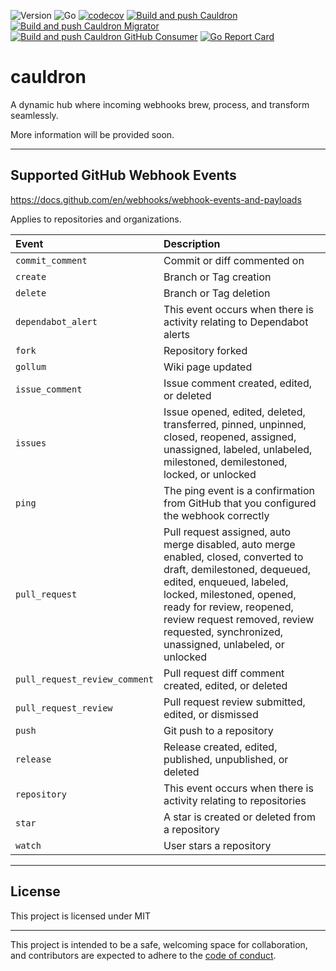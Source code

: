 ![Version](https://img.shields.io/badge/version-0.1.2-orange.svg)
![Go](https://img.shields.io/github/go-mod/go-version/devchain-network/cauldron)
[![codecov](https://codecov.io/github/devchain-network/cauldron/graph/badge.svg?token=LAUHZBW12F)](https://codecov.io/github/devchain-network/cauldron)
[![Build and push Cauldron](https://github.com/devchain-network/cauldron/actions/workflows/build-push-cauldron.yml/badge.svg)](https://github.com/devchain-network/cauldron/actions/workflows/build-push-cauldron.yml)
[![Build and push Cauldron Migrator](https://github.com/devchain-network/cauldron/actions/workflows/build-push-cauldron-migrator.yml/badge.svg)](https://github.com/devchain-network/cauldron/actions/workflows/build-push-cauldron-migrator.yml)
[![Build and push Cauldron GitHub Consumer](https://github.com/devchain-network/cauldron/actions/workflows/build-push-cauldron-github-comsumer.yml/badge.svg)](https://github.com/devchain-network/cauldron/actions/workflows/build-push-cauldron-github-comsumer.yml)
[![Go Report Card](https://goreportcard.com/badge/github.com/devchain-network/cauldron)](https://goreportcard.com/report/github.com/devchain-network/cauldron)


# cauldron

A dynamic hub where incoming webhooks brew, process, and transform seamlessly.

More information will be provided soon.

---

## Supported GitHub Webhook Events

https://docs.github.com/en/webhooks/webhook-events-and-payloads

Applies to repositories and organizations.

| Event | Description |
|:------|:-----|
| `commit_comment`              | Commit or diff commented on |
| `create`                      | Branch or Tag creation |
| `delete`                      | Branch or Tag deletion |
| `dependabot_alert`            | This event occurs when there is activity relating to Dependabot alerts |
| `fork`                        | Repository forked |
| `gollum`                      | Wiki page updated |
| `issue_comment`               | Issue comment created, edited, or deleted |
| `issues`                      | Issue opened, edited, deleted, transferred, pinned, unpinned, closed, reopened, assigned, unassigned, labeled, unlabeled, milestoned, demilestoned, locked, or unlocked |
| `ping`                        | The ping event is a confirmation from GitHub that you configured the webhook correctly |
| `pull_request`                | Pull request assigned, auto merge disabled, auto merge enabled, closed, converted to draft, demilestoned, dequeued, edited, enqueued, labeled, locked, milestoned, opened, ready for review, reopened, review request removed, review requested, synchronized, unassigned, unlabeled, or unlocked |
| `pull_request_review_comment` | Pull request diff comment created, edited, or deleted |
| `pull_request_review`         | Pull request review submitted, edited, or dismissed |
| `push`                        | Git push to a repository |
| `release`                     | Release created, edited, published, unpublished, or deleted |
| `repository`                  | This event occurs when there is activity relating to repositories |
| `star`                        | A star is created or deleted from a repository |
| `watch`                       | User stars a repository |

---

## License

This project is licensed under MIT

---

This project is intended to be a safe, welcoming space for collaboration, and
contributors are expected to adhere to the [code of conduct][coc].

[coc]: https://github.com/devchain-network/cauldron/blob/main/CODE_OF_CONDUCT.md
